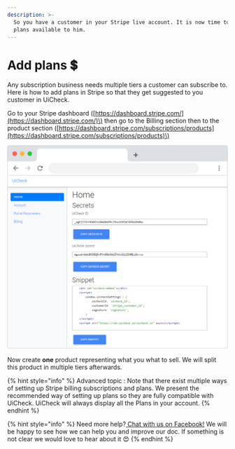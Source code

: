```yaml
---
description: >-
  So you have a customer in your Stripe live account. It is now time to make
  plans available to him.
---
```


# Add plans 💲

Any subscription business needs multiple tiers a customer can subscribe to. Here is how to add plans in Stripe so that they get suggested to you customer in UiCheck.

Go to your Stripe dashboard \([https://dashboard.stripe.com/](https://dashboard.stripe.com/)\) then go to the Billing section then to the product section \([https://dashboard.stripe.com/subscriptions/products](https://dashboard.stripe.com/subscriptions/products)\)

![](../.gitbook/assets/frame_chrome_mac_light-6.png)

Now create **one** product representing what you what to sell. We will split this product in multiple tiers afterwards.

{% hint style="info" %}
Advanced topic : Note that there exist multiple ways of setting up Stripe billing subscriptions and plans. We present the recommended way of setting up plans so they are fully compatible with UiCheck. UiCheck will always display all the Plans in your account. 
{% endhint %}

{% hint style="info" %}
Need more help?[ Chat with us on Facebook!](https://m.me/UiCheck) We will be happy to see how we can help you and improve our doc. If something is not clear we would love to hear about it 😍
{% endhint %}


